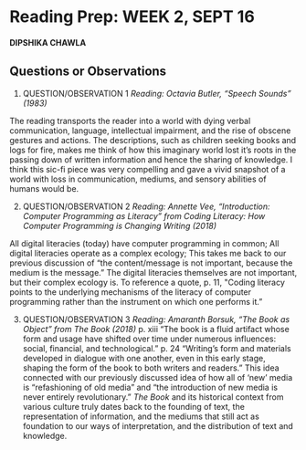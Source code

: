 # Reading Prep: WEEK 2, SEPT 16

#### DIPSHIKA CHAWLA

## Questions or Observations

1. QUESTION/OBSERVATION 1
_Reading: Octavia Butler, “Speech Sounds” (1983)_The reading transports the reader into a world with dying verbal communication, language, intellectual impairment, and the rise of obscene gestures and actions. The descriptions, such as children seeking books and logs for fire, makes me think of how this imaginary world lost it’s roots in the passing down of written information and hence the sharing of knowledge. I think this sic-fi piece was very compelling and gave a vivid snapshot of a world with loss in communication, mediums, and sensory abilities of humans would be.
2. QUESTION/OBSERVATION 2
_Reading: Annette Vee, “Introduction: Computer Programming as Literacy” from Coding Literacy: How Computer Programming is Changing Writing (2018)_All digital literacies (today) have computer programming in common;All digital literacies operate as a complex ecology;This takes me back to our previous discussion of “the content/message is not important, because the medium is the message.”The digital literacies themselves are not important, but their complex ecology is.To reference a quote, p. 11, "Coding literacy points to the underlying mechanisms of the literacy of computer programming rather than the instrument on which one performs it.” 
3. QUESTION/OBSERVATION 3
_Reading: Amaranth Borsuk, “The Book as Object” from The Book (2018)_p. xiii “The book is a fluid artifact whose form and usage have shifted over time under numerous influences: social, financial, and technological.”p. 24 “Writing’s form and materials developed in dialogue with one another, even in this early stage, shaping the form of the book to both writers and readers.”This idea connected with our previously discussed idea of how all of ‘new’ media is “refashioning of old media” and “the introduction of new media is never entirely revolutionary.”_The Book_ and its historical context from various culture truly dates back to the founding of text, the representation of information, and the mediums that still act as foundation to our ways of interpretation, and the distribution of text and knowledge.
